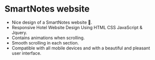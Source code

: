 # SmartNotes website

- Nice design of a SmartNotes website 💚.
- Responsive Hotel Website Design Using HTML CSS JavaScript & Jquery.
- Contains animations when scrolling.
- Smooth scrolling in each section.
- Compatible with all mobile devices and with a beautiful and pleasant user interface.




